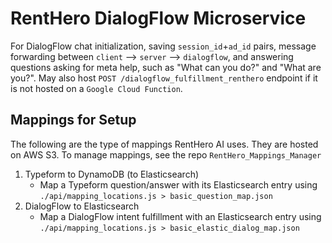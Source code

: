 # RentHero DialogFlow Microservice
For DialogFlow chat initialization, saving `session_id`+`ad_id` pairs, message forwarding between `client` --> `server` --> `dialogflow`, and answering questions asking for meta help, such as "What can you do?" and "What are you?". May also host `POST /dialogflow_fulfillment_renthero` endpoint if it is not hosted on a `Google Cloud Function`.

## Mappings for Setup
The following are the type of mappings RentHero AI uses. They are hosted on AWS S3. To manage mappings, see the repo `RentHero_Mappings_Manager`
1. Typeform to DynamoDB (to Elasticsearch)
      - Map a Typeform question/answer with its Elasticsearch entry using `./api/mapping_locations.js > basic_question_map.json`
2. DialogFlow to Elasticsearch
      - Map a DialogFlow intent fulfillment with an Elasticsearch entry using `./api/mapping_locations.js > basic_elastic_dialog_map.json`
